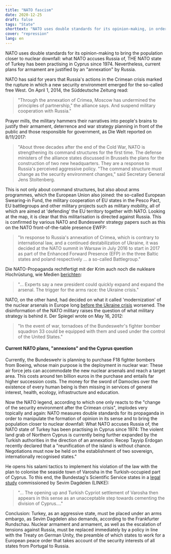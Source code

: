 ```yaml
---
title: "NATO fascism"
date: 2020-12-25
draft: false
tags: "State"
shorttext: "NATO uses double standards for its opinion-making, in order to bring the population closer to nuclear doom!"
cover: "repression"
lang: en
---
```


NATO uses double standards for its opinion-making to bring the population closer to nuclear downfall: what NATO accuses Russia of, THE NATO state of Turkey has been practising in Cyprus since 1974. Nevertheless, current plans for armament are justified by an "annexation" by Russia.

NATO has said for years that Russia's actions in the Crimean crisis marked the rupture in which a new security environment emerged for the so-called free West. On April 1, 2014, the Süddeutsche Zeitung read:

> "Through the annexation of Crimea, Moscow has undermined the principles of partnership," the alliance says. And suspend military cooperation with Russia."

Prayer mills, the military hammers their narratives into people's brains to justify their armament, deterrence and war strategy planning in front of the public and those responsible for government, as Die Welt reported on 8/11/2017:

> "About three decades after the end of the Cold War, NATO is strengthening its command structures for the first time. The defense ministers of the alliance states discussed in Brussels the plans for the construction of two new headquarters. They are a response to Russia's perceived aggressive policy. "The command structure must change as the security environment changes," said Secretary General Jens Stoltenberg.

This is not only about command structures, but also about arms programmes, which the European Union also joined: the so-called European Swearing-in Fund, the military cooperation of EU states in the Pesco Pact, EU battlegroups and other military projects such as military mobility, all of which are aimed at 'defending' the EU territory together with NATO. Looking at the map, it is clear that this militarisation is directed against Russia. This is confirmed by various NATO and Bundeswehr strategy papers such as this on the NATO front-of-the-table presence EWFP:

> "In response to Russia's annexation of Crimea, which is contrary to international law, and a continued destabilization of Ukraine, it was decided at the NATO summit in Warsaw in July 2016 to start in 2017 as part of the Enhanced Forward Presence (EFP) in the three Baltic states and poland respectively ... a so-called Battlegroup."

Die NATO-Propaganda rechtfertigt mit der Krim auch noch die nukleare Hochrüstung, wie Medien [berichten](https://www.deutschlandfunk.de/ukraine-konflikt-wettruesten-der-worte.2852.de.html?dram:article_id=283530 "Wettrüsten der Worte"):

> "... Experts say a new president could quickly expand and expand the arsenal. The trigger for the arms race: the Ukraine crisis."

NATO, on the other hand, had decided on what it called 'modernization' of the nuclear arsenals in Europe long [before the Ukraine crisis](/static/downloads/B61_Studie_web.pdf "Atomwaffen-Modernisierung in Europa") worsened. The disinformation of the NATO military raises the question of what military strategy is behind it. Der Spiegel wrote on May 16, 2012:

> "In the event of war, tornadoes of the Bundeswehr's fighter bomber squadron 33 could be equipped with them and used under the control of the United States."

#### Current NATO plans, "annexions" and the Cyprus question

Currently, the Bundeswehr is planning to purchase F18 fighter bombers from Boeing, whose main purpose is the deployment in nuclear war: These air force jets can accommodate the new nuclear arsenals and reach a target area. This costs around ten billion euros in the purchase and entails far higher succession costs. The money for the sword of Damocles over the existence of every human being is then missing in services of general interest, health, ecology, infrastructure and education.

Now the NATO legend, according to which one only reacts to the "change of the security environment after the Crimean crisis", implodes very topically and again: NATO measures double standards for its propaganda in order to manipulate the formation of opinion in its sense and to bring the population closer to nuclear downfall:
What NATO accuses Russia of, the NATO state of Turkey has been practising in Cyprus since 1974: The violent land grab of Northern Cyprus is currently being further expanded by the Turkish authorities in the direction of an annexation: Recep Tayyip Erdogan recently declared that a "reunification of the island is without chance. Negotiations must now be held on the establishment of two sovereign, internationally recognised states."

He opens his salami tactics to implement his violation of the law with the plan to colonise the seaside town of Varosha in the Turkish-occupied part of Cyprus. To this end, the Bundestag's Scientific Service states in a [legal study](/static/downloads/WD-2-096-20-pdf-data.pdf "Die Öffnung der nordzyprischen Stadt Varosha im Lichte desVölkerrechts") commissioned by Sevim Dagdelen (LINKE):

> "... The opening up and Turkish Cypriot settlement of Varosha then appears in this sense as an unacceptable step towards cementing the division of Cyprus...."

Conclusion: Turkey, as an aggressive state, must be placed under an arms embargo, as Sevim Dagdelen also demands, according to the Frankfurter Rundschau. Nuclear armament and armament, as well as the escalation of tensions against Russia, must be replaced immediately by a policy in line with the Treaty on German Unity, the preamble of which states to work for a European peace order that takes account of the security interests of all states from Portugal to Russia.
